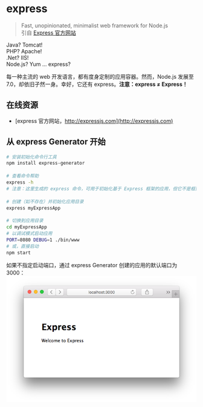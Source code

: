 #	express

>	Fast, unopinionated, minimalist web framework for Node.js  
>	引自 [Express 官方网站](http://expressjs.com)

Java? Tomcat!  
PHP? Apache!  
.Net? IIS!  
Node.js? Yum ... express?

每一种主流的 web 开发语言，都有度身定制的应用容器。然而，Node.js 发展至 7.0，却依旧孑然一身。幸好，它还有 express。__注意：express ≠ Express！__

##	在线资源

*	[express 官方网站，http://expressjs.com](http://expressjs.com)

##	从 express Generator 开始

```bash
# 安装初始化命令行工具
npm install express-generator

# 查看命令帮助
express -h
# 注意：这里生成的 express 命令，可用于初始化基于 Express 框架的应用，但它不是框架本身。

# 创建（如不存在）并初始化应用目录
express myExpressApp

# 切换到应用目录
cd myExpressApp
# 以调试模式启动应用
PORT=8080 DEBUG=1 ./bin/www
# 或，直接启动
npm start
```

如果不指定启动端口，通过 express Generator 创建的应用的默认端口为 3000：  
![localhost3000](expressjs.img/localhost3000.png)
